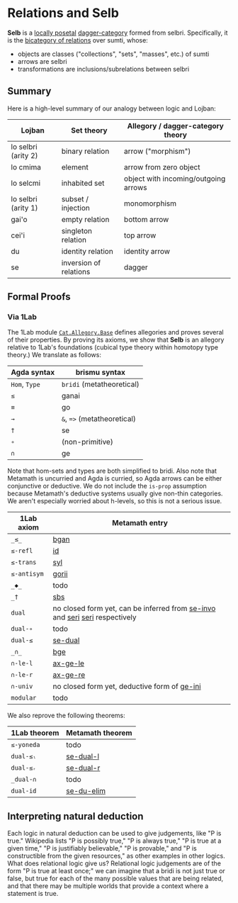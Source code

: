 # Relations and **Selb**

**Selb** is a [locally
posetal](https://ncatlab.org/nlab/show/locally+posetal+2-category)
[dagger-category](https://ncatlab.org/nlab/show/dagger+category) formed from
selbri. Specifically, it is the [bicategory of
relations](https://ncatlab.org/nlab/show/bicategory+of+relations) over sumti,
whose:

* objects are classes ("collections", "sets", "masses", etc.) of sumti
* arrows are selbri
* transformations are inclusions/subrelations between selbri

## Summary

Here is a high-level summary of our analogy between logic and Lojban:

Lojban | Set theory | Allegory / dagger-category theory
---|---|---
lo selbri (arity 2) | binary relation | arrow ("morphism")
lo cmima | element | arrow from zero object
lo selcmi | inhabited set | object with incoming/outgoing arrows
lo selbri (arity 1) | subset / injection | monomorphism
gai'o | empty relation | bottom arrow
cei'i | singleton relation | top arrow
du | identity relation | identity arrow
se | inversion of relations | dagger

## Formal Proofs

### Via 1Lab

The 1Lab module [`Cat.Allegory.Base`](https://1lab.dev/Cat.Allegory.Base.html)
defines allegories and proves several of their properties. By proving its
axioms, we show that **Selb** is an allegory relative to 1Lab's foundations
(cubical type theory within homotopy type theory.) We translate as follows:

Agda syntax | brismu syntax
---|---
`Hom`, `Type` | `bridi` (metatheoretical)
`≤` | ganai
`≡` | go
`→` | `&`, `=>` (metatheoretical)
`†` | se
`∘` | (non-primitive)
`∩` | ge

Note that hom-sets and types are both simplified to bridi. Also note that
Metamath is uncurried and Agda is curried, so Agda arrows can be either
conjunctive or deductive. We do not include the `is-prop` assumption because
Metamath's deductive systems usually give non-thin categories. We aren't
especially worried about h-levels, so this is not a serious issue.

1Lab axiom | Metamath entry
---|---
`_≤_` | [bgan](bgan.html)
`≤-refl` | [id](id.html)
`≤-trans` | [syl](syl.html)
`≤-antisym` | [gorii](gorii.html)
`_◆_` | todo
`_†` | [sbs](sbs.html)
`dual` | no closed form yet, can be inferred from [se-invo](se-invo.html) and [seri](seri.html) [seri](seri.html) respectively
`dual-∘` | todo
`dual-≤` | [se-dual](se-dual.html)
`_∩_` | [bge](bge.html)
`∩-le-l` | [ax-ge-le](ax-ge-le.html)
`∩-le-r` | [ax-ge-re](ax-ge-re.html)
`∩-univ` | no closed form yet, deductive form of [ge-ini](ge-ini.html)
`modular` | todo

We also reprove the following theorems:

1Lab theorem | Metamath theorem
---|---
`≤-yoneda` | todo
`dual-≤ₗ` | [se-dual-l](se-dual-l.html)
`dual-≤ᵣ` | [se-dual-r](se-dual-r.html)
`_dual-∩` | todo
`dual-id` | [se-du-elim](se-du-elim.html)

## Interpreting natural deduction

Each logic in natural deduction can be used to give judgements, like "P is
true." Wikipedia lists "P is possibly true," "P is always true," "P is true at
a given time," "P is justifiably believable," "P is provable," and "P is
constructible from the given resources," as other examples in other logics.
What does relational logic give us? Relational logic judgements are of the
form "P is true at least once;" we can imagine that a bridi is not just true
or false, but true for each of the many possible values that are being
related, and that there may be multiple worlds that provide a context where a
statement is true.

